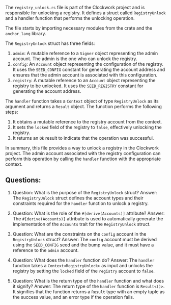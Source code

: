 
The `registry_unlock.rs` file is part of the Clockwork project and is responsible for unlocking a registry. It defines a struct called `RegistryUnlock` and a handler function that performs the unlocking operation.

The file starts by importing necessary modules from the crate and the `anchor_lang` library.

The `RegistryUnlock` struct has three fields:

1. `admin`: A mutable reference to a `Signer` object representing the admin account. The admin is the one who can unlock the registry.
2. `config`: An `Account` object representing the configuration of the registry. It uses the `SEED_CONFIG` constant for generating the account address and ensures that the admin account is associated with this configuration.
3. `registry`: A mutable reference to an `Account` object representing the registry to be unlocked. It uses the `SEED_REGISTRY` constant for generating the account address.

The `handler` function takes a `Context` object of type `RegistryUnlock` as its argument and returns a `Result` object. The function performs the following steps:

1. It obtains a mutable reference to the registry account from the context.
2. It sets the `locked` field of the registry to `false`, effectively unlocking the registry.
3. It returns an `Ok` result to indicate that the operation was successful.

In summary, this file provides a way to unlock a registry in the Clockwork project. The admin account associated with the registry configuration can perform this operation by calling the `handler` function with the appropriate context.
## Questions: 
 1. Question: What is the purpose of the `RegistryUnlock` struct?
   Answer: The `RegistryUnlock` struct defines the account types and their constraints required for the `handler` function to unlock a registry.

2. Question: What is the role of the `#[derive(Accounts)]` attribute?
   Answer: The `#[derive(Accounts)]` attribute is used to automatically generate the implementation of the `Accounts` trait for the `RegistryUnlock` struct.

3. Question: What are the constraints on the `config` account in the `RegistryUnlock` struct?
   Answer: The `config` account must be derived using the `SEED_CONFIG` seed and the bump value, and it must have a reference to the `admin` account.

4. Question: What does the `handler` function do?
   Answer: The `handler` function takes a `Context<RegistryUnlock>` as input and unlocks the registry by setting the `locked` field of the `registry` account to `false`.

5. Question: What is the return type of the `handler` function and what does it signify?
   Answer: The return type of the `handler` function is `Result<()>`. It signifies that the function returns a `Result` type with an empty tuple as the success value, and an error type if the operation fails.
    